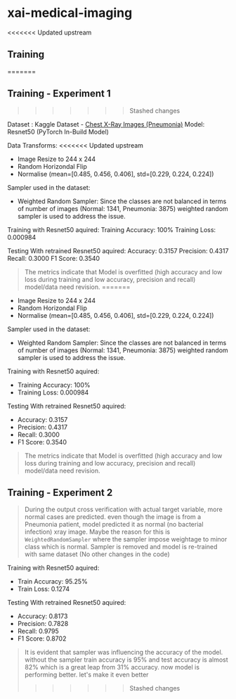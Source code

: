 # xai-medical-imaging

<<<<<<< Updated upstream
## Training
=======
## Training - Experiment 1
>>>>>>> Stashed changes

Dataset : Kaggle Dataset - [Chest X-Ray Images (Pneumonia)](https://www.kaggle.com/datasets/paultimothymooney/chest-xray-pneumonia)
Model: Resnet50 (PyTorch In-Build Model)

Data Transforms:
<<<<<<< Updated upstream
 - Image Resize to 244 x 244
 - Random Horizondal Flip
 - Normalise (mean=[0.485, 0.456, 0.406], std=[0.229, 0.224, 0.224])

Sampler used in the dataset:
 - Weighted Random Sampler: Since the classes are not balanced in terms of number of images (Normal: 1341, Pneumonia: 3875) weighted random sampler is used to address the issue.

Training with Resnet50 aquired:
Training Accuracy: 100%
Training Loss: 0.000984

Testing With retrained Resnet50 aquired:
Accuracy: 0.3157
Precision: 0.4317
Recall: 0.3000
F1 Score: 0.3540

> The metrics indicate that Model is overfitted (high accuracy and low loss during training and low accuracy, precision and recall) model/data need revision.
=======

- Image Resize to 244 x 244
- Random Horizondal Flip
- Normalise (mean=[0.485, 0.456, 0.406], std=[0.229, 0.224, 0.224])

Sampler used in the dataset:

- Weighted Random Sampler: Since the classes are not balanced in terms of number of images (Normal: 1341, Pneumonia: 3875) weighted random sampler is used to address the issue.

Training with Resnet50 aquired:

- Training Accuracy: 100%
- Training Loss: 0.000984

Testing With retrained Resnet50 aquired:

- Accuracy: 0.3157
- Precision: 0.4317
- Recall: 0.3000
- F1 Score: 0.3540

> The metrics indicate that Model is overfitted (high accuracy and low loss during training and low accuracy, precision and recall) model/data need revision.

## Training - Experiment 2

> During the output cross verification with actual target variable, more normal cases are predicted. even though the image is from a Pneumonia patient, model predicted it as normal (no bacterial infection) xray image. Maybe the reason for this is `WeightedRandomSampler` where the sampler impose weightage to minor class which is normal. Sampler is removed and model is re-trained with same dataset (No other changes in the code)

Training with Resnet50 aquired:

- Train Accuracy: 95.25%
- Train Loss: 0.1274

Testing With retrained Resnet50 aquired:

- Accuracy: 0.8173
- Precision: 0.7828
- Recall: 0.9795
- F1 Score: 0.8702

> It is evident that sampler was influencing the accuracy of the model. without the sampler train accuracy is 95% and test accuracy is almost 82% which is a great leap from 31% accuracy. now model is performing better. let's make it even better
>>>>>>> Stashed changes
